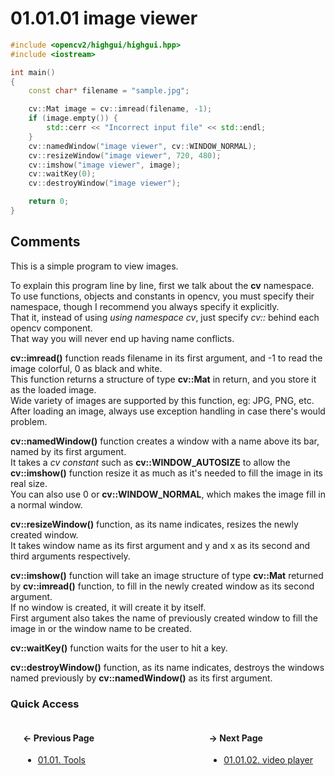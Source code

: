 # 01.01.01 image viewer

```cxx
#include <opencv2/highgui/highgui.hpp>
#include <iostream>

int main()
{
    const char* filename = "sample.jpg";

    cv::Mat image = cv::imread(filename, -1);
    if (image.empty()) {
        std::cerr << "Incorrect input file" << std::endl;
    }
    cv::namedWindow("image viewer", cv::WINDOW_NORMAL);
    cv::resizeWindow("image viewer", 720, 480);
    cv::imshow("image viewer", image);
    cv::waitKey(0);
    cv::destroyWindow("image viewer");

    return 0;
}

```

## <span title="References: learning opencv 3 - pages 23 through 25">Comments</span>

This is a simple program to view images.

To explain this program line by line, first
we talk about the **cv** namespace.  
To use functions, objects and constants in
opencv, you must specify their namespace,
though I recommend you always specify it explicitly.  
That it, instead of using *using namespace cv*, just
specify *cv::* behind each opencv component.  
That way you will never end up having name conflicts.

**cv::imread()** function reads filename in its first
argument, and -1 to read the image colorful, 0 as black
and white.  
This function returns a structure of type **cv::Mat** in
return, and you store it as the loaded image.  
Wide variety of images are supported by this function,
eg: JPG, PNG, etc.  
After loading an image, always use exception handling in
case there's would problem.

**cv::namedWindow()** function creates a window with
a name above its bar, named by its first argument.  
It takes a *cv constant* such as **cv::WINDOW_AUTOSIZE**
to allow the **cv::imshow()** function resize it as much
as it's needed to fill the image in its real size.  
You can also use 0 or **cv::WINDOW_NORMAL**, which makes
the image fill in a normal window.

**cv::resizeWindow()** function, as its name indicates,
resizes the newly created window.  
It takes window name as its first argument and y and x as
its second and third arguments respectively.

**cv::imshow()** function will take an image structure of
type **cv::Mat** returned by **cv::imread()** function,
to fill in the newly created window as its second argument.  
If no window is created, it will create it by itself.  
First argument also takes the name of previously created
window to fill the image in or the window name to be created.

**cv::waitKey()** function waits for the user to hit a key.  

**cv::destroyWindow()** function, as its name indicates,
destroys the windows named previously by **cv::namedWindow()**
as its first argument.

### Quick Access

<div class="previous_page" style="float:left;margin-left:20px;margin-right:20px">

#### &#8592; Previous Page

* [01.01. Tools](./../../01.the_basics/01.tools/00.README.md)

</div>
<div class="next_page" style="float:right;margin-left:20px;margin-right:20px">

#### &#8594; Next Page

* [01.01.02. video player](./../../01.the_basics/01.tools/02.video.md)

</div>
